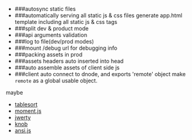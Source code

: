 - ###autosync static files
- ###automatically serving all static js & css files
generate app.html template including all static js & css tags
- ###split dev & product mode
- ###api arguments validation
- ###log to file(dev/prod modes)
- ###mount /debug url for debugging info
- ###packing assets in prod
- ###assets headers auto inserted into head
- ###auto assemble assets of client side js
- ###client auto connect to dnode, and exports 'remote' object
make `remote` as a global usable object.

maybe
- [tablesort](http://tristen.ca/tablesort/demo/)
- [moment.js](http://momentjs.com/)
- [jwerty](http://keithcirkel.co.uk/jwerty/)
- [knob](http://anthonyterrien.com/knob/)
- [ansi.js](https://github.com/TooTallNate/ansi.js)
